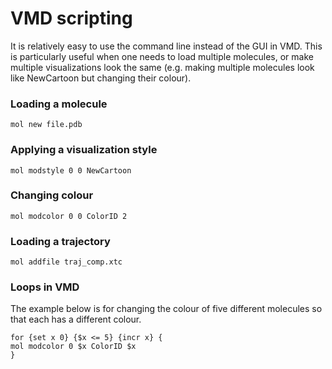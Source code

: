 # VMD scripting
It is relatively easy to use the command line instead of the GUI in VMD. This is
particularly useful when one needs to load multiple molecules, or make multiple
visualizations look the same (e.g. making multiple molecules look like NewCartoon
but changing their colour).

### Loading a molecule

```
mol new file.pdb
```

### Applying a visualization style

```
mol modstyle 0 0 NewCartoon
```

### Changing colour

```
mol modcolor 0 0 ColorID 2
```

### Loading a trajectory

```
mol addfile traj_comp.xtc
```

### Loops in VMD
The example below is for changing the colour of five different molecules so that
each has a different colour.

```
for {set x 0} {$x <= 5} {incr x} {
mol modcolor 0 $x ColorID $x 
}
```
